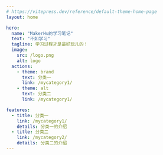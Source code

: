 ```yaml
---
# https://vitepress.dev/reference/default-theme-home-page
layout: home

hero:
  name: "MakerHu的学习笔记"
  text: "不如学习"
  tagline: 学习过程才是最好玩儿的！
  image:
    src: /logo.png
    alt: logo
  actions:
    - theme: brand
      text: 分类一
      link: /mycategory1/
    - theme: alt
      text: 分类二
      link: /mycategory1/

features:
  - title: 分类一
    link: /mycategory1/
    details: 分类一的介绍
  - title: 分类二
    link: /mycategory2/
    details: 分类二的介绍
---
```


<style>
:root {
  --vp-home-hero-name-color: transparent;
  --vp-home-hero-name-background: -webkit-linear-gradient(120deg, #bd34fe 30%, #41d1ff);
  /* --vp-home-hero-name-background: -webkit-linear-gradient(120deg, #2b87ff 30%, #79d9ff); */

  /* --vp-home-hero-image-background-image: linear-gradient(-45deg, #bd34fe 50%, #47caff 50%); */
  --vp-home-hero-image-background-image: linear-gradient(-45deg, #2b87ff 50%, #79d9ff 50%);
  --vp-home-hero-image-filter: blur(40px);
}

@media (min-width: 640px) {
  :root {
    --vp-home-hero-image-filter: blur(56px);
  }
}

@media (min-width: 960px) {
  :root {
    --vp-home-hero-image-filter: blur(72px);
  }
}
</style>